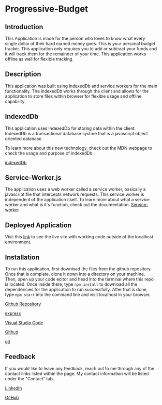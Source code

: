 # Progressive-Budget

## Introduction

This Application is made for the person who loves to know what every single dollar of their hard earned money goes. This is your personal budget tracker. This application only requires you to add or subtract your funds and it will track them for the remainder of your time. This application works offline as well for flexible tracking.

## Description

This application was built using indexedDb and service workers for the main functionality. The indexedDb works through the client and allows for the application to store files within browser for flexible usage and offline capability.

## IndexedDb

This application uses IndexedDb for storing data within the client. IndexedDb is a transactional database systme that is a javascript object oriented database.

To learn more about this new technology, check out the MDN webpage to check the usage and purpose of indexedDb.

[indexedDb](https://developer.mozilla.org/en-US/docs/Web/API/IndexedDB_API)

## Service-Worker.js

The application uses a web worker called a service worker, basically a javascript file that intercepts network requests. This service worker is independent of the application itself. To learn more about what a service worker and what is it's function, check out the documentation. [Service-worker](https://developers.google.com/web/ilt/pwa/introduction-to-service-worker)

## Deployed Application

Visit this [link](https://serene-falls-70782.herokuapp.com/) to see the live site with working code outside of the localhost environment.

## Installation

To run this application, first download the files from the github repository. Once that is complete, clone it down into a directory on your machine. Then, open up your code editor and head into the terminal where this repo is located. Once inside there, type `npm install` to download all the dependencies for the application to run successfully. After that is done, type `npm start` into the command line and visit localhost in your browser.

[Github Repository](https://github.com/PN-Barnes/Progressive-Budget)

[express](https://www.npmjs.com/package/express)

[Visual Studio Code](https://code.visualstudio.com/)

[Github](https://github.com/)

[git](https://git-scm.com/downloads)

## Feedback

If you would like to leave any feedback, reach out to me through any of the contact links listed within the page. My contact information will be listed under the "Contact" tab.

[LinkedIn](https://www.linkedin.com/feed/)

[GitHub](https://github.com/PN-Barnes)
